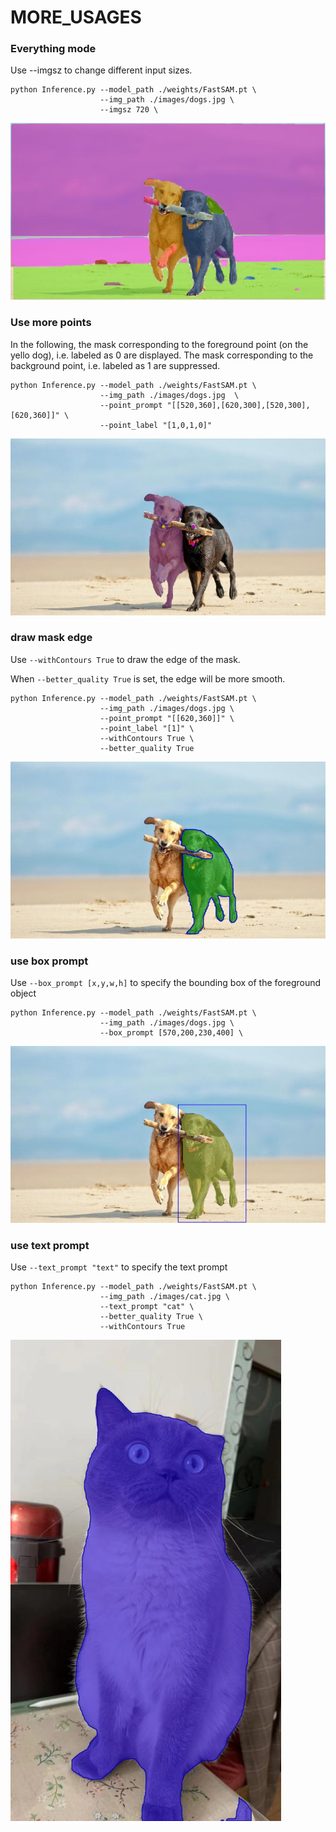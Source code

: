 # MORE_USAGES



### Everything mode
Use --imgsz to change different input sizes.

```shell
python Inference.py --model_path ./weights/FastSAM.pt \
                    --img_path ./images/dogs.jpg \
                    --imgsz 720 \
```
![everything mode](assets/more_usages/everything_mode.png)



### Use more points
In the following, the mask corresponding to the foreground point (on the yello dog), i.e. labeled as 0 are displayed. The mask corresponding to the background point, i.e. labeled as 1 are suppressed.
```shell
python Inference.py --model_path ./weights/FastSAM.pt \
                    --img_path ./images/dogs.jpg  \
                    --point_prompt "[[520,360],[620,300],[520,300],[620,360]]" \
                    --point_label "[1,0,1,0]"
```
![points prompt](assets/more_usages/more_points.png)
### draw mask edge
Use `--withContours True` to draw the edge of the mask.

When `--better_quality True` is set, the edge will be more smooth.

```shell
python Inference.py --model_path ./weights/FastSAM.pt \
                    --img_path ./images/dogs.jpg \  
                    --point_prompt "[[620,360]]" \
                    --point_label "[1]" \
                    --withContours True \
                    --better_quality True
```
![Draw Edge](assets/more_usages/draw_edge.png)
### use box prompt
Use `--box_prompt [x,y,w,h]` to specify the bounding box of the foreground object
```shell
python Inference.py --model_path ./weights/FastSAM.pt \
                    --img_path ./images/dogs.jpg \
                    --box_prompt [570,200,230,400] \
```
![box prompt](assets/more_usages/box_prompt.png)

### use text prompt
Use `--text_prompt "text"` to specify the text prompt
```shell
python Inference.py --model_path ./weights/FastSAM.pt \
                    --img_path ./images/cat.jpg \
                    --text_prompt "cat" \
                    --better_quality True \
                    --withContours True 
```
![text prompt](assets/more_usages/text_prompt_cat.png)
